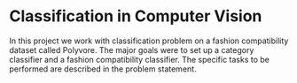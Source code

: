 # Classification in Computer Vision
In this project we work with classification problem on a fashion compatibility dataset called Polyvore.
The major goals were to set up a category classifier and a fashion compatibility classifier. The specific tasks to be performed are described in the problem statement.
